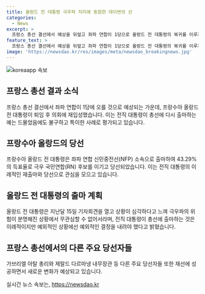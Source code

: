 ```yaml
---
title: 올랑드 전 대통령 극우파 저지에 동참한 대이변의 선
categories:
  - News
excerpt: >
  프랑스 총선 결선에서 예상을 뒤엎고 좌파 연합이 1당으로 올랑드 전 대통령의 복귀를 이루자, 무궁무진한 반응이 일어났다. 과거 시장 출신으로 43.29%의 득표율을 획득해 극우 국민연합 후보를 누르고 당선된 올랑드는 2012년부터 2017년까지 대통령직을 맡은 인물이다. 그는 강경한 극우파의 위협에 대응하기 위해 출마했다고 전했으며, 민주주의 강화와 부유세 재도입, 연금 개혁 등을 공약으로 내걸었다. 추가적으로 총리와 내무장관 등도 재선에 성공했다.
feature_text: >
  프랑스 총선 결선에서 예상을 뒤엎고 좌파 연합이 1당으로 올랑드 전 대통령의 복귀를 이루자, 무궁무진한 반응이 일어났다. 과거 시장 출신으로 43.29%의 득표율을 획득해 극우 국민연합 후보를 누르고 당선된 올랑드는 2012년부터 2017년까지 대통령직을 맡은 인물이다. 그는 강경한 극우파의 위협에 대응하기 위해 출마했다고 전했으며, 민주주의 강화와 부유세 재도입, 연금 개혁 등을 공약으로 내걸었다. 추가적으로 총리와 내무장관 등도 재선에 성공했다.
image: 'https://newsdao.kr/res/images/meta/newsdao_breakingnews.jpg'
---
```


<p><img src="https://newsdao.kr/res/images/meta/newsdao_breakingnews.jpg" alt="koreaapp 속보" /></p>

<h2 data-ke-size="size26">프랑스 총선 결과 소식</h2>

<p data-ke-size="size16">프랑스 총선 결선에서 좌파 연합이 1당에 오를 것으로 예상되는 가운데, 프랑수아 올랑드 전 대통령이 퇴임 후 의회에 재입성했습니다. 이는 전직 대통령이 총선에 다시 출마하는 예는 드물었음에도 불구하고 특이한 사례로 평가되고 있습니다.</p>

<h2 data-ke-size="size26">프랑수아 올랑드의 당선</h2>

<p data-ke-size="size16">프랑수아 올랑드 전 대통령은 좌파 연합 신민중전선(NFP) 소속으로 출마하여 43.29%의 득표율로 극우 국민연합(RN) 후보를 이기고 당선되었습니다. 이는 전직 대통령의 이례적인 재출마와 당선으로 관심을 모으고 있습니다.</p>

<h2 data-ke-size="size26">올랑드 전 대통령의 출마 계획</h2>

<p data-ke-size="size16">올랑드 전 대통령은 지난달 15일 기자회견을 열고 상황이 심각하다고 느껴 극우파의 위험이 분명해진 상황에서 무관심할 수 없어서라며, 전직 대통령이 총선에 출마하는 것은 이례적이지만 예외적인 상황에선 예외적인 결정을 내려야 했다고 밝혔습니다.</p>

<h2 data-ke-size="size26">프랑스 총선에서의 다른 주요 당선자들</h2>

<p data-ke-size="size16">가브리엘 아탈 총리와 제랄드 다르마냉 내무장관 등 다른 주요 당선자들 또한 재선에 성공하면서 새로운 변화가 예상되고 있습니다.</p>
실시간 뉴스 속보는, <a href="https://newsdao.kr" rel="dofollow">https://newsdao.kr</a>


